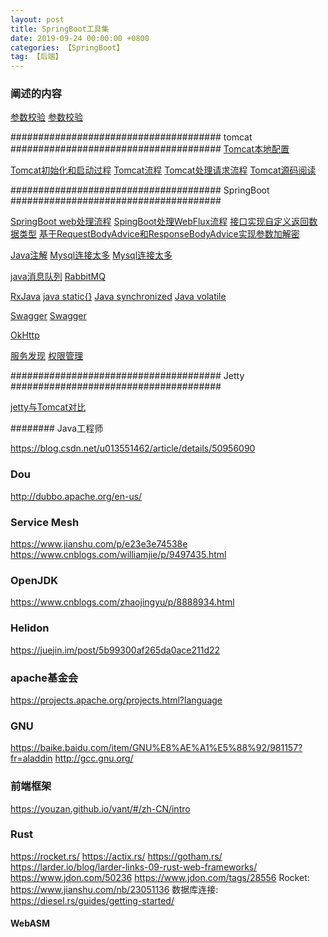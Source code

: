 ```yaml
---
layout: post
title: SpringBoot工具集
date: 2019-09-24 00:00:00 +0800
categories: 【SpringBoot】
tag: 【后端】
---
```



### 阐述的内容

[参数校验](https://www.cnblogs.com/hongdada/p/9179053.html)
[参数校验](https://www.cnblogs.com/albert1024/articles/8436270.html)


###################################### tomcat ######################################
[Tomcat本地配置](https://blog.csdn.net/feng2qing/article/details/60968548)


[Tomcat初始化和启动过程](https://blog.csdn.net/yangsnow_rain_wind/article/details/80049506)
[Tomcat流程](https://blog.csdn.net/zzg19950824/article/details/79433735)
[Tomcat处理请求流程](https://blog.csdn.net/yangsnow_rain_wind/article/details/80064945)
[Tomcat源码阅读](https://blog.csdn.net/subuser/article/details/49763415)

###################################### SpringBoot ######################################

[SpringBoot web处理流程](https://blog.csdn.net/andy_zhang2007/article/details/85039143)
[SpingBoot处理WebFlux流程](https://www.jianshu.com/p/0ac921cf829e)
[接口实现自定义返回数据类型](https://blog.csdn.net/jiangzeyin_/article/details/81094258)
[基于RequestBodyAdvice和ResponseBodyAdvice实现参数加解密](https://www.hellojava.com/a/45272.html)


[Java注解](https://blog.csdn.net/qq1404510094/article/details/80577555)
[Mysql连接太多](https://www.cnblogs.com/shamo89/p/6707898.html)
[Mysql连接太多](https://www.jb51.net/article/163370.htm)

[java消息队列](https://www.cnblogs.com/doit8791/p/7759806.html)
[RabbitMQ](https://www.rabbitmq.com/api-guide.html)

[RxJava](https://blog.csdn.net/likuangren/article/details/79171285)
[java static{}](https://www.cnblogs.com/caolaoshi/p/7824748.html)
[Java synchronized](https://blog.csdn.net/qq_22339457/article/details/82386545)
[Java volatile](https://www.cnblogs.com/blog-Aevin/p/9302678.html)

[Swagger](https://blog.csdn.net/u014231523/article/details/76522486)
[Swagger](https://blog.csdn.net/wyb880501/article/details/79576784)

[OkHttp](https://blog.csdn.net/u013651026/article/details/79738059)


[服务发现](https://blog.csdn.net/zhaipengfei1231/article/details/81317556)
[权限管理](https://blog.csdn.net/wzj_110/article/details/81590472)

###################################### Jetty ######################################

[jetty与Tomcat对比](https://www.cnblogs.com/guxia/p/8076099.html)


######## Java工程师

https://blog.csdn.net/u013551462/article/details/50956090


### Dou
http://dubbo.apache.org/en-us/

### Service Mesh
https://www.jianshu.com/p/e23e3e74538e
https://www.cnblogs.com/williamjie/p/9497435.html

### OpenJDK
https://www.cnblogs.com/zhaojingyu/p/8888934.html

### Helidon
https://juejin.im/post/5b99300af265da0ace211d22


### apache基金会
https://projects.apache.org/projects.html?language

### GNU
https://baike.baidu.com/item/GNU%E8%AE%A1%E5%88%92/981157?fr=aladdin
http://gcc.gnu.org/


### 前端框架
https://youzan.github.io/vant/#/zh-CN/intro


### Rust
https://rocket.rs/
https://actix.rs/
https://gotham.rs/
https://larder.io/blog/larder-links-09-rust-web-frameworks/
https://www.jdon.com/50236
https://www.jdon.com/tags/28556
Rocket: https://www.jianshu.com/nb/23051136
数据库连接: https://diesel.rs/guides/getting-started/

#### WebASM

